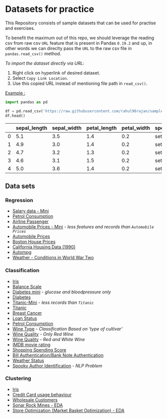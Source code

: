 # Datasets for practice
This Repository consists of sample datasets that can be used for practise and exercises.

To benefit the maximum out of this repo, we should leverage the reading csv from raw csv `URL` feature that is present in Pandas `0.19.2` and up, in other words we can direclty pass the `URL` to the raw csv file in `pandas.read_csv()` method.

*To import the dataset directly via URL*: 
1. Right click on hyperlink of desired dataset.
2. Select `Copy Link Location`.
3. Use this copied URL instead of mentioning file path in `read_csv()`.

<ins>Example :</ins>
```python
import pandas as pd

df = pd.read_csv('https://raw.githubusercontent.com/rahul96rajan/sample_datasets/master/iris.csv')
df.head()
```


|	|sepal_length	|sepal_width	|petal_length	|petal_width	|species	|
|---|-------------- | ------------- | ------------- | ------------- | --------- |
|0	|5.1	    	|3.5		    |1.4		    |0.2	    	|setosa	    |
|1	|4.9		    |3.0		    |1.4		    |0.2	    	|setosa 	|
|2	|4.7	    	|3.2		    |1.3		    |0.2	    	|setosa	    |
|3	|4.6	    	|3.1		    |1.5		    |0.2	    	|setosa	    |
|4 	|5.0	    	|3.6		    |1.4		    |0.2	    	|setosa	    |


## Data sets


### Regression
* [Salary data - Mini](https://raw.githubusercontent.com/rahul96rajan/sample_datasets/master/salary_data.csv)
* [Petrol Consumption](https://raw.githubusercontent.com/rahul96rajan/sample_datasets/master/petrol_consumption.csv)
* [Airline Passenger](https://raw.githubusercontent.com/rahul96rajan/sample_datasets/master/airline_passengers.csv)
* [Automobile Prices - Mini](https://raw.githubusercontent.com/rahul96rajan/sample_datasets/master/Automobile_mini.csv) - *less features and records than `Automobile Prices`*
* [Automobile Prices](https://raw.githubusercontent.com/rahul96rajan/sample_datasets/master/Automobile.csv)
* [Boston House Prices](https://raw.githubusercontent.com/rahul96rajan/sample_datasets/master/boston_housing.csv)
* [California Housing Data (1990)](https://raw.githubusercontent.com/rahul96rajan/sample_datasets/master/cal_housing.csv)
* [Autompg](https://raw.githubusercontent.com/rahul96rajan/sample_datasets/master/auto-mpg.csv)
* [Weather - Conditions in World War Two](https://raw.githubusercontent.com/rahul96rajan/sample_datasets/master/Weather.csv)




### Classification
* [Iris](https://raw.githubusercontent.com/rahul96rajan/sample_datasets/master/iris.csv)
* [Balance Scale](https://raw.githubusercontent.com/rahul96rajan/sample_datasets/master/balance.csv)
* [Diabetes mini](https://raw.githubusercontent.com/rahul96rajan/sample_datasets/master/diabetes_mini.csv) - *glucose and bloodpressure only*
* [Diabetes](https://raw.githubusercontent.com/rahul96rajan/sample_datasets/master/diabetes.csv)
* [Titanic-Mini](https://raw.githubusercontent.com/rahul96rajan/sample_datasets/master/Titanic_Smaller_Ver.csv) - *less records than `Titanic`*
* [Titanic](https://raw.githubusercontent.com/rahul96rajan/sample_datasets/master/titanic.csv)
* [Breast Cancer](https://raw.githubusercontent.com/rahul96rajan/sample_datasets/master/breast_cancer.csv)
* [Loan Status](https://raw.githubusercontent.com/rahul96rajan/sample_datasets/master/loan_status.csv)
* [Petrol Consumption](https://raw.githubusercontent.com/rahul96rajan/sample_datasets/master/petrol_consumption.csv)
* [Wine Type](https://raw.githubusercontent.com/rahul96rajan/sample_datasets/master/wine_cultivar.csv) - *Classification Based on 'type of cultivar'*
* [Wine Quality](https://raw.githubusercontent.com/rahul96rajan/sample_datasets/master/winequality-red.csv) - *Only Red Wine*
* [Wine Quality](https://raw.githubusercontent.com/rahul96rajan/sample_datasets/master/winequality.csv) - *Red and White Wine*
* [IMDB movie rating](https://raw.githubusercontent.com/rahul96rajan/sample_datasets/master/movie_metadata.csv)
* [Shopping Spending Score](https://raw.githubusercontent.com/rahul96rajan/sample_datasets/master/shopping_data.csv)
* [Bill Authentication/Bank Note Authentication](https://raw.githubusercontent.com/rahul96rajan/sample_datasets/master/bank_bill_authentication.csv)
* [Weather Status](https://raw.githubusercontent.com/rahul96rajan/sample_datasets/master/weather_mini.csv)
* [Spooky Author Identification](https://raw.githubusercontent.com/rahul96rajan/sample_datasets/master/spooky_author_identification.csv) - *NLP Problem*


### Clustering 
* [Iris](https://raw.githubusercontent.com/rahul96rajan/sample_datasets/master/iris.csv)
* [Credit Card usage behaviour](https://raw.githubusercontent.com/rahul96rajan/sample_datasets/master/credit_card.csv)
* [Wholesale Customers](https://raw.githubusercontent.com/rahul96rajan/sample_datasets/master/Wholesale_customers.csv)
* [Sonar Rock Mines - EDA](https://raw.githubusercontent.com/rahul96rajan/sample_datasets/master/sonar_mine.csv)
* [Store Optimization (Market Basket Optimization) - EDA](https://raw.githubusercontent.com/rahul96rajan/sample_datasets/master/Market_Basket_Optimisation.csv)

